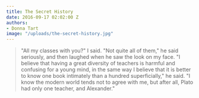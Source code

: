 ```yaml
---
title: The Secret History
date: 2016-09-17 02:02:00 Z
authors:
- Donna Tart
image: "/uploads/the-secret-history.jpg"
---
```


> "All my classes with you?" I said. 
> "Not quite all of them," he said seriously, and then laughed when he saw the look on my face. "I believe that having a great diversity of teachers is harmful and confusing for a young mind, in the same way I believe that it is better to know one book intimately than a hundred superficially," he said. "I know the modern world tends not to agree with me, but after all, Plato had only one teacher, and Alexander."